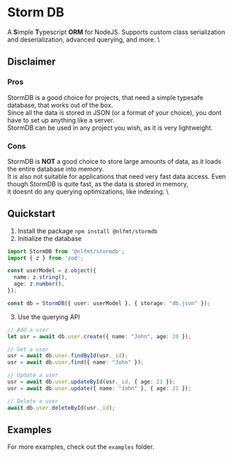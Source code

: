 # Storm DB
A **S**imple **T**ypescript **ORM** for NodeJS. Supports custom class serialization and deserialization, advanced querying, and more. \

## Disclaimer
### Pros
StormDB is a good choice for projects, that need a simple typesafe database, that works out of the box. \
Since all the data is stored in JSON (or a format of your choice), you dont have to set up anything like a server. \
StormDB can be used in any project you wish, as it is very lightweight.

### Cons
StormDB is **NOT** a good choice to store large amounts of data, as it loads the entire database into memory. \
It is also not suitable for applications that need very fast data access. Even though StormDB is quite fast, as the data is stored in memory, \
it doesnt do any querying optimizations, like indexing. \


## Quickstart
1. Install the package `npm install @nlfmt/stormdb`
2. Initialize the database
```ts
import StormDB from '@nlfmt/stormdb';
import { z } from 'zod';

const userModel = z.object({
  name: z.string(),
  age: z.number(),
});

const db = StormDB({ user: userModel }, { storage: "db.json" });
```
3. Use the querying API
```ts
// Add a user
let usr = await db.user.create({ name: "John", age: 20 });

// Get a user
usr = await db.user.findById(usr._id);
usr = await db.user.find({ name: "John" });

// Update a user
usr = await db.user.updateById(usr._id, { age: 21 });
usr = await db.user.update({ name: "John" }, { age: 21 });

// Delete a user
await db.user.deleteById(usr._id);
```
## Examples
For more examples, check out the `examples` folder.